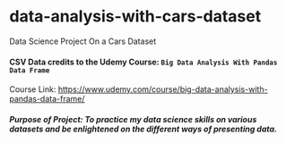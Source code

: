 # data-analysis-with-cars-dataset
Data Science Project On a Cars Dataset

#### CSV Data credits to the Udemy Course: `Big Data Analysis With Pandas Data Frame`

Course Link: https://www.udemy.com/course/big-data-analysis-with-pandas-data-frame/

##### Purpose of Project: To practice my data science skills on various datasets and be enlightened on the different ways of presenting data.
